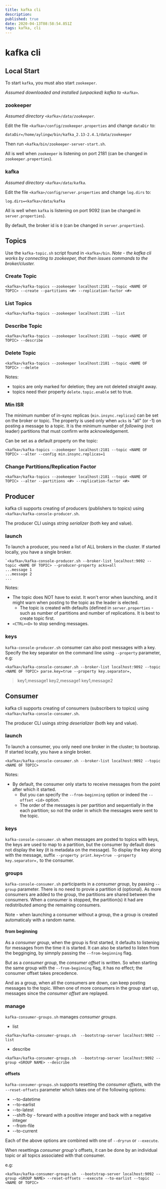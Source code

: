 ```yaml
---
title: kafka cli
description: 
published: true
date: 2020-04-13T08:58:54.851Z
tags: kafka, cli
---
```


# kafka cli



## Local Start
To start `kafka`, you must also start `zookeeper`.

_Assumed downloaded and installed (unpacked) kafka to `<kafka>`._

### zookeeper
_Assumed directory `<kafka>/data/zookeeper`._

Edit the file `<kafka>/config/zookeeper.properties` and change `dataDir` to:

```
dataDir=/home/aylingw/bin/kafka_2.13-2.4.1/data/zookeeper
```

Then run `<kafka/bin/zookeeper-server-start.sh`.

All is well when `zookeeper` is listening on port 2181 (can be changed in `zookeeper.properties`).

### kafka
_Assumed directory `<kafka>/data/kafka`._


Edit the file `<kafka>/config/server.properties` and change `log.dirs` to:

```
log.dirs=<kafka>/data/kafka
```

All is well when `kafka` is listening on port 9092 (can be changed in `server.properties`).

By default, the broker id is `0` (can be changed in `server.properties`).


## Topics
Use the `kafka-topic.sh` script found in `<kafka>/bin`. _Note - the kafka cli works by connecting to zookeeper, that then issues commands to the broker/cluster._

### Create Topic
```
<kafka>/kafka-topics --zookeeper localhost:2181 --topic <NAME OF TOPIC> --create --partitions <#> --replication-factor <#>
```

### List Topics
```
<kafka>/kafka-topics --zookeeper localhost:2181 --list
```

### Describe Topic
```
<kafka>/kafka-topics --zookeeper localhost:2181 --topic <NAME OF TOPIC> --describe
```

### Delete Topic
```
<kafka>/kafka-topics --zookeeper localhost:2181 --topic <NAME OF TOPIC> --delete
```

Notes:
* topics are only marked for deletion; they are not deleted straight away.
* topics need their property `delete.topic.enable` set to true.


### Min ISR
The minimum number of in-sync replicas (`min.insync.replicas`) can be set on the broker or topic. The property is used only when `acks` is "all" (or -1) on posting a message to a topic. It is the minimum number of _following_ (not leader) partitions that must confirm write acknowledgement.

Can be set as a default property on the topic:
```
<kafka>/kafka-topics --zookeeper localhost:2181 --topic <NAME OF TOPIC> --alter --config min.insync.replicas=1 
```

### Change Partitions/Replication Factor
```
<kafka>/kafka-topics --zookeeper localhost:2181 --topic <NAME OF TOPIC> --alter --partitions <#> --replication-factor <#>
```


## Producer
kafka cli supports creating of producers (publishers to topics) using `<kafka>/kafka-console-producer.sh`.

The producer CLI usings _string serializer_ (both key and value).

### launch
To launch a producer, you need a list of ALL brokers in the cluster. If started locally, you have a single broker.

```
`<kafka>/kafka-console-producer.sh --broker-list localhost:9092 --topic <NAME OF TOPIC> --producer-property acks=all
...message 1
...message 2
...
```

Notes:
* The topic does NOT have to exist. It won't error when launching, and it might warn when posting to the topic as the leader is elected.
  * The topic is created with defaults (defined in `server.properties` - such as number of partitions and number of replications. It is best to create topic first.
* `<CTRL><D>` to stop sending messages.

### keys
`kafka-console-producer.sh`  consumer can also post messages with a key. Specify the key separator on the command line using `--property` parameter, e.g:
```
<kafka>/kafka-console-consumer.sh --broker-list localhost:9092 --topic <NAME OF TOPIC> parse.key=true --property key.separator=,
```

> key1,message1
> key2,message1
> key1,message2

## Consumer
kafka cli supports creating of consumers (subscribers to topics) using `<kafka>/kafka-console-consumer.sh`.

The producer CLI usings _string deserializer_ (both key and value).

### launch
To launch a consumer, you only need one broker in the cluster; to bootsrap. If started locally, you have a single broker.
```
<kafka>/kafka-console-consumer.sh --broker-list localhost:9092 --topic <NAME OF TOPIC>
```

Notes:
* By default, the consumer only starts to receive messages from the point after which it started.
  * But you can specify the `--from-beginning` option or indeed the `--offset <id>` option.`
  * The order of the messages is per partition and sequentially in the each partition; so not the order in which the messages were sent to the topic.
  
  
### keys
`kafka-console-consumer.sh` when messages are posted to topics with keys, the keys are used to map to a partition, but the consumer by default does not display the key (it is metadata on the message). To display the key along with the message, suffix `--property print.key=true --property key.separator=,` to the consumer.


### groups
`kafka-console-consumer.sh` participants in a _consumer group_, by passing `--group` parameter. There is no need to provie a partition id (optional). As more consumers are added to the group, the partitions are shared between the consumers. When a consumer is stopped, the partition(s) it had are redistributed among the remaining consumers.

Note - when launching a consumer without a group, the a group is created automaticaly with a random name.

#### from beginning
As a _consumer group_, when the group is first started, it defaults to listening for messages from the time it is started. It can also be started to listen from the begginging, by simnply passing the `--from-beginning` flag.

But as a _consumer group_, the _consumer offset_ is written. So when starting the same group with the `--from-beginning` flag, it has no effect; the consumer offset takes precedence.

And as a group, when all the consumers are down, can keep posting messages to the topic. When one of more consumers in the group start up, messages since the _consumer offset_ are replayed.


### manage
`kafka-consumer-groups.sh` manages _consumer groups_.

* list

```
<kafka>/kafka-consumer-groups.sh  --bootstrap-server localhost:9092 --list
```

* describe

```
<kafka>/kafka-consumer-groups.sh  --bootstrap-server localhost:9092 --group <GROUP NAME> --describe
```

#### offsets
`kafka-consumer-groups.sh` supports resetting the _consumer offsets_, with the `--reset-offsets` parameter which takes one of the following options:
* --to-datetime
* --to-earlist
* --to-latest
* --shift-by - forward with a positive integer and back with a negative integer
* --from-file
* --to-current

Each of the above options are combined with one of `--dryrun` or `--execute`.

When resettinga _consumer group's_ offsets, it can be done by an individual topic or all topics associated with that consumer.


e.g:
```
<kafka>/kafka-consumer-groups.sh  --bootstrap-server localhost:9092 --group <GROUP NAME> --reset-offsets --execute --to-earlist --topic <NAME OF TOPIC>
```
